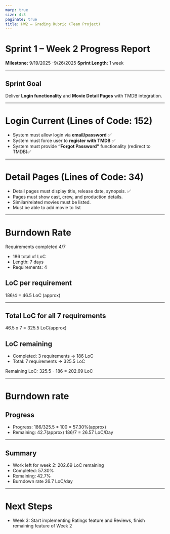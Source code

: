 ```yaml
---
marp: true
size: 4:3
paginate: true
title: HW2 – Grading Rubric (Team Project)
---
```



# Sprint 1 – Week 2 Progress Report
**Milestone:** 9/19/2025 -9/26/2025
**Sprint Length:** 1 week 

---

## Sprint Goal  
Deliver **Login functionality** and **Movie Detail Pages** with TMDB integration.

---

# Login  Current (Lines of Code: 152)
- System must allow login via **email/password**  ✅
- System must force user to **register with TMDB**  ✅
- System must provide **“Forgot Password”** functionality (redirect to TMDB)✅

---

# Detail Pages  (Lines of Code: 34)
- Detail pages must display title, release date, synopsis. ✅
- Pages must show cast, crew, and production details.  
- Similar/related movies must be listed.
- Must be able to add movie to list 

---

# Burndown Rate
Requirements completed 4/7

- 186 total of LoC
- Length: 7 days
- Requirements: 4

## LoC per requirement
186/4 = 46.5 LoC (approx)

---

## Total LoC for all 7 requirements
46.5 x 7 = 325.5 LoC(approx)

## LoC remaining
- Completed: 3 requirements -> 186 LoC
- Total: 7 requirements -> 325.5 LoC

Remaining LoC: 325.5 - 186 = 202.69 LoC

---
# Burndown rate
## Progress 
- Progress: 186/325.5 * 100 = 57.30%(approx)
- Remaining: 42.7(approx)
186/7 = 26.57 LoC/Day

---
## Summary
- Work left for week 2: 202.69 LoC remaining
- Completed: 57.30%
- Remaining: 42.7%
- Burndown rate 26.7 LoC/day


---

# Next Steps
- Week 3: Start implementing Ratings feature and Reviews, finish remaining feature of Week 2



